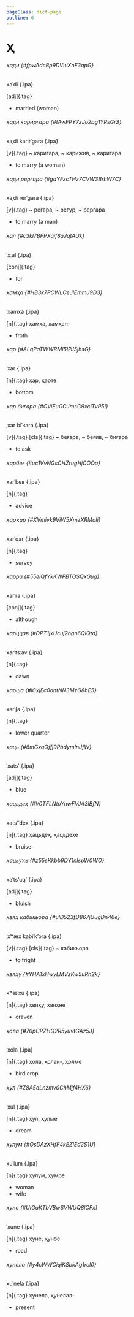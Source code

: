 ```yaml
---
pageClass: dict-page
outline: 6
---
```


# Ҳ

<div class='word'>

<div class='title'>

###### ҳади {#fpwAdcBp9DVuiXnF3qpG}

xaˈdi {.ipa}

</div>

[adj]{.tag}

- married (woman)

</div>

<div class='word'>

<div class='title'>

###### ҳади кариргара {#tAwFPY7zJo2bg1YRsGr3}

xaˌdi karirˈgara {.ipa}

</div>

[v]{.tag} ~ каригара, ~ карижив, ~ каригара

- to marry (a woman)

</div>

<div class='word'>

<div class='title'>

###### ҳади рергара {#gdYFzcTHz7CVW3BrhW7C}

xaˌdi rerˈgara {.ipa}

</div>

[v]{.tag} ~ регара, ~ регур, ~ рергара

- to marry (a man)

</div>

<div class='word'>

<div class='title'>

###### ҳал {#c3kl7BPPXajf8aJqtAUk}

ˈxːal {.ipa}

</div>

[conj]{.tag}

- for

</div>

<div class='word'>

<div class='title'>

###### ҳамҳа {#HB3k7PCWLCeJlEmmJ9D3}

ˈxamxa {.ipa}

</div>

[n]{.tag} ҳамҳа, ҳамҳан-

- froth

</div>

<div class='word'>

<div class='title'>

###### ҳар {#ALqPaTWWRMI5IPJ5jhsG}

ˈxar {.ipa}

</div>

[n]{.tag} ҳар, ҳарте

- bottom

</div>

<div class='word'>

<div class='title'>

###### ҳар биғара {#CViEuGCJmsG9xciTvP5I}

ˌxar biˈʁara {.ipa}

</div>

[v]{.tag} [cls]{.tag} ~ беғара, ~ беғив, ~ биғара

- to ask

</div>

<div class='word'>

<div class='title'>

###### ҳарбеғ {#uc1VvNGsCHZrugHjCOOq}

xarˈbeʁ {.ipa}

</div>

[n]{.tag}

- advice

</div>

<div class='word'>

<div class='title'>

###### ҳарҡар {#XVmivk9ViW5XmzXRMoIi}

xarˈqar {.ipa}

</div>

[n]{.tag}

- survey

</div>

<div class='word'>

<div class='title'>

###### ҳарра {#55eiQfYkKWPBTOSQxGug}

xarˈra {.ipa}

</div>

[conj]{.tag}

- although

</div>

<div class='word'>

<div class='title'>

###### ҳарццав {#DPT1jxUcuj2ngn6QIQta}

xarˈtsːav {.ipa}

</div>

[n]{.tag}

- dawn

</div>

<div class='word'>

<div class='title'>

###### ҳарша {#lCxjEc0ontNN3MzG8bE5}

xarˈʃa {.ipa}

</div>

[n]{.tag}

- lower quarter

</div>

<div class='word'>

<div class='title'>

###### ҳаць {#6mGxqQffj9PbdymInJfW}

ˈxatsʼ {.ipa}

</div>

[adj]{.tag}

- blue

</div>

<div class='word'>

<div class='title'>

###### ҳацьдеҳ {#V0TFLNtoYnwFVJA3lBfN}

xatsʼˈdex {.ipa}

</div>

[n]{.tag} ҳацьдеҳ, ҳацьдеҳе

- bruise

</div>

<div class='word'>

<div class='title'>

###### ҳацьуҡь {#z55sKkbb9DY1nIspW0WO}

xaˈtsʼuqʼ {.ipa}

</div>

[adj]{.tag}

- bluish

</div>

<div class='word'>

<div class='title'>

###### ҳвяҳ кабикьора {#ulD523fD867jUugDn46e}

ˌxʷæx kabiˈkʼora {.ipa}

</div>

[v]{.tag} [cls]{.tag} ~ кабикьора

- to fright

</div>

<div class='word'>

<div class='title'>

###### ҳвяҳу {#YHA1xHwyLMVzKw5uRh2k}

xʷæˈxu {.ipa}

</div>

[n]{.tag} ҳвяҳу, ҳвяҳне

- craven

</div>

<div class='word'>

<div class='title'>

###### ҳола {#70pCPZHQ2R5yuvtGAz5J}

ˈxola {.ipa}

</div>

[n]{.tag} ҳола, ҳолан-, ҳолме

- bird crop

</div>

<div class='word'>

<div class='title'>

###### ҳул {#Z8A5aLnzmv0ChMjf4HX6}

ˈxul {.ipa}

</div>

[n]{.tag} ҳул, ҳулме

- dream

</div>

<div class='word'>

<div class='title'>

###### ҳулум {#OsDAzXHfF4kEZIEd2S1U}

xuˈlum {.ipa}

</div>

[n]{.tag} ҳулум, ҳумре

- woman
- wife

</div>

<div class='word'>

<div class='title'>

###### ҳуне {#UIGaKTbVBwSVWUQ8lCFx}

ˈxune {.ipa}

</div>

[n]{.tag} ҳуне, ҳунбе

- road

</div>

<div class='word'>

<div class='title'>

###### ҳунела {#y4cWWCiqiKSbkAg1rcI0}

xuˈnela {.ipa}

</div>

[n]{.tag} ҳунела, ҳунелал-

- present

</div>

